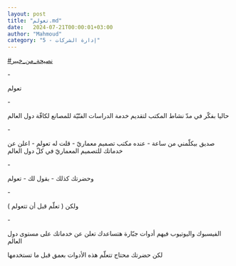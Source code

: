 ```yaml
---
layout: post
title: "تعولم.md"
date:   2024-07-21T00:00:01+03:00
author: "Mahmoud"
category: "5 - إدارة الشركات"
---
```

[<u>\#نصيحة_من_خبير</u>](https://www.facebook.com/hashtag/%D9%86%D8%B5%D9%8A%D8%AD%D8%A9_%D9%85%D9%86_%D8%AE%D8%A8%D9%8A%D8%B1?__eep__=6&__cft__%5b0%5d=AZXz5AFNXedd8M9DMMHlvNn3ZtLW0Ttz6HWJ3cWRXhBivRg19_thAzXl8AwgIJNOZVxvKJ6ZcZOqrRZfqutr-qRxYG4cjdmyBxEt7ypB4qhD-CSI_w_JtBrden3FLwzjalhD1yWsSB5OH4Jy7zSr2wEWsTJOoKanncVEwMNe3wqGP9oJtzSRA4fm6gOKlo4Oy1Y&__tn__=*NK-R)

\-

تعولم

\-

حاليا بفكّر في مدّ نشاط المكتب لتقديم خدمة الدراسات الفنّيّة
للمصانع لكافّة دول العالم

\-

صديق بيكلّمني من ساعة - عنده مكتب تصميم معماريّ - قلت له
تعولم - اعلن عن خدماتك للتصميم المعماريّ في كلّ دول العالم

\-

وحضرتك كذلك - بقول لك - تعولم

\-

ولكن ( تعلّم قبل أن تتعولم )

\-

الفيسبوك واليوتيوب فيهم أدوات جبّارة هتساعدك تعلن عن
خدماتك على مستوى دول العالم

لكن حضرتك محتاج تتعلّم هذه الأدوات بعمق قبل ما
تستخدمها
